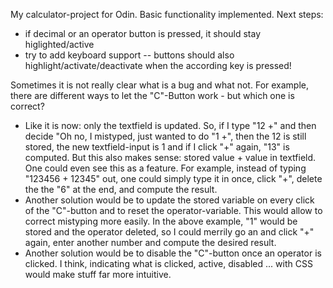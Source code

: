 My calculator-project for Odin.
Basic functionality implemented.
Next steps:
- if decimal or an operator button is pressed, it should stay higlighted/active
- try to add keyboard support
-- buttons should also highlight/activate/deactivate when the according key is pressed!

Sometimes it is not really clear what is a bug and what not. For example, there are different ways to let the "C"-Button work - but which one is correct?
- Like it is now: only the textfield is updated. So, if I type "12 +" and then decide "Oh no, I mistyped, just wanted to do "1 +", then the 12 is still stored, the new textfield-input is 1 and if I click "+" again, "13" is computed. But this also makes sense: stored value + value in textfield. One could even see this as a feature. For example, instead of typing "123456 + 12345" out, one could simply type it in once, click "+", delete the the "6" at the end, and compute the result.
- Another solution would be to update the stored variable on every click of the "C"-button and to reset the operator-variable. This would allow  to correct mistyping more easily. In the above example, "1" would be stored and the operator deleted, so I could merrily go an and click "+" again, enter another number and compute the desired result.
- Another solution would be to disable the "C"-button once an operator is clicked. I think, indicating what is clicked, active, disabled ... with CSS would make stuff far more intuitive.